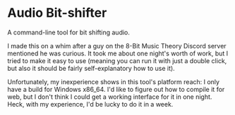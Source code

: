# Audio Bit-shifter
A command-line tool for bit shifting audio.

I made this on a whim after a guy on the 8-Bit Music Theory Discord server mentioned he was curious. It took me about one night's worth of work, but I tried to make it easy to use (meaning you can run it with just a double click, but also it should be fairly self-explanatory how to use it).

Unfortunately, my inexperience shows in this tool's platform reach: I only have a build for Windows x86_64. I'd like to figure out how to compile it for web, but I don't think I could get a working interface for it in one night. Heck, with my experience, I'd be lucky to do it in a week.

